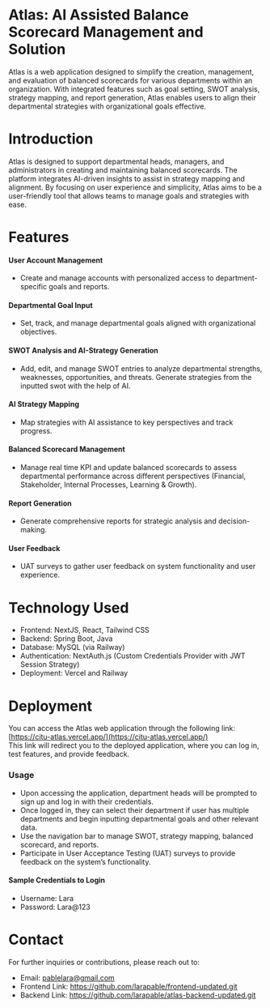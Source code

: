 # Atlas: AI Assisted Balance Scorecard Management and Solution

Atlas is a web application designed to simplify the creation, management, and evaluation of balanced scorecards for various departments within an organization. 
With integrated features such as goal setting, SWOT analysis, strategy mapping, and report generation, Atlas enables users to align their departmental strategies 
with organizational goals effective.

# Introduction
Atlas is designed to support departmental heads, managers, and administrators in creating and maintaining balanced scorecards. The platform integrates AI-driven 
insights to assist in strategy mapping and alignment. By focusing on user experience and simplicity, Atlas aims to be a user-friendly tool that allows teams to manage 
goals and strategies with ease.

# Features

#### User Account Management
- Create and manage accounts with personalized access to department-specific goals and reports.
#### Departmental Goal Input
- Set, track, and manage departmental goals aligned with organizational objectives.
#### SWOT Analysis and AI-Strategy Generation
- Add, edit, and manage SWOT entries to analyze departmental strengths, weaknesses, opportunities, and threats. Generate strategies from the inputted swot with the help of AI.
#### AI Strategy Mapping
- Map strategies with AI assistance to key perspectives and track progress.
#### Balanced Scorecard Management
- Manage real time KPI and update balanced scorecards to assess departmental performance across different perspectives (Financial, Stakeholder, Internal Processes, Learning & Growth).
#### Report Generation
- Generate comprehensive reports for strategic analysis and decision-making.
#### User Feedback
- UAT surveys to gather user feedback on system functionality and user experience.

# Technology Used
- Frontend: NextJS, React, Tailwind CSS
- Backend: Spring Boot, Java
- Database: MySQL (via Railway)
- Authentication: NextAuth.js (Custom Credentials Provider with JWT Session Strategy)
- Deployment: Vercel and Railway


# Deployment
You can access the Atlas web application through the following link:  
[https://citu-atlas.vercel.app/](https://citu-atlas.vercel.app/)  
This link will redirect you to the deployed application, where you can log in, test features, and provide feedback.

### Usage
- Upon accessing the application, department heads will be prompted to  sign up and log in with their credentials.
- Once logged in, they can select their department if user has multiple departments and begin inputting departmental goals and other relevant data.
- Use the navigation bar to manage SWOT, strategy mapping, balanced scorecard, and reports.
- Participate in User Acceptance Testing (UAT) surveys to provide feedback on the system’s functionality.

#### Sample Credentials to Login
- Username: Lara
- Password: Lara@123

# Contact
For further inquiries or contributions, please reach out to:
- Email: pablelara@gmail.com
- Frontend Link: https://github.com/larapable/frontend-updated.git
- Backend Link: https://github.com/larapable/atlas-backend-updated.git






